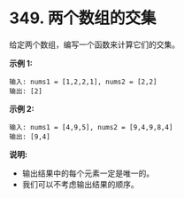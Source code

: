 # 349. 两个数组的交集

给定两个数组，编写一个函数来计算它们的交集。

**示例 1:**

```()
输入: nums1 = [1,2,2,1], nums2 = [2,2]
输出: [2]
```

**示例 2:**

```()
输入: nums1 = [4,9,5], nums2 = [9,4,9,8,4]
输出: [9,4]
```

**说明:**

* 输出结果中的每个元素一定是唯一的。
* 我们可以不考虑输出结果的顺序。
